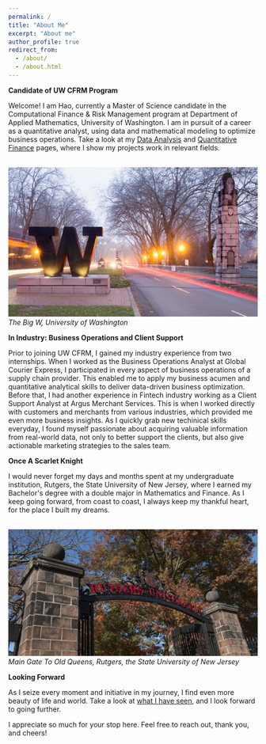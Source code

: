 ```yaml
---
permalink: /
title: "About Me"
excerpt: "About me"
author_profile: true
redirect_from:
  - /about/
  - /about.html
---
```


**Candidate of UW CFRM Program**

Welcome! I am Hao, currently a Master of Science candidate in the Computational Finance & Risk Management program at Department of Applied Mathematics, University of Washington. I am in pursuit of a career as a quantitative analyst, using data and mathematical modeling to optimize business operations. Take a look at my [Data Analysis](https://hzcfrm.github.io/DataAnalysis/) and [Quantitative Finance](https://hzcfrm.io/QuantitativeFinance/) pages, where I show my projects work in relevant fields.

<br />![](images/UW.jpg)
*The Big W, University of Washington*

**In Industry: Business Operations and Client Support**

Prior to joining UW CFRM, I gained my industry experience from two internships. When I worked as the Business Operations Analyst at Global Courier Express, I participated in every aspect of business operations of a supply chain provider. This enabled me to apply my business acumen and quantitative analytical skills to deliver data-driven business optimization. Before that, I had another experience in Fintech industry working as a Client Support Analyst at Argus Merchant Services. This is when I worked directly with customers and merchants from various industries, which provided me even more business insights. As I quickly grab new techinical skills everyday, I found myself passionate about acquiring valuable information from real-world data, not only to better support the clients, but also give actionable marketing strategies to the sales team.


**Once A Scarlet Knight**

I would never forget my days and months spent at my undergraduate institution, Rutgers, the State University of New Jersey, where I earned my Bachelor's degree with a double major in Mathematics and Finance. As I keep going forward, from coast to coast, I always keep my thankful heart, for the place I built my dreams. 

<br />![](images/Rutgers.jpg)
*Main Gate To Old Queens, Rutgers, the State University of New Jersey*

**Looking Forward**

As I seize every moment and initiative in my journey, I find even more beauty of life and world. Take a look at [what I have seen](https://hzcfrm.io/Gallery/), and I look forward to going further.  

I appreciate so much for your stop here. Feel free to reach out, thank you, and cheers!


